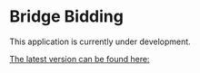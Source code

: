 # Bridge Bidding

This application is currently under development.

[The latest version can be found here:](http://rhoverholt.github.io/Bridge-Bidding)
